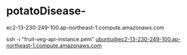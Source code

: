# potatoDisease-

 ec2-13-230-249-100.ap-northeast-1.compute.amazonaws.com
 
 ssh -i "fruit-veg-api-instance.pem" ubuntu@ec2-13-230-249-100.ap-northeast-1.compute.amazonaws.com
